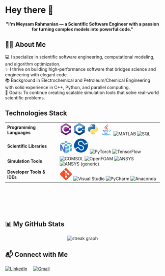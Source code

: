 <h1 align="left">Hey there 👋</h1>
<h4 align="center">"I'm Meysam Rahmanian — a Scientific Software Engineer with a passion for turning complex models into powerful code."</h4>

###

<h2 align="left">🧑‍💻 About Me</h2>
<p align="left">
💻 I specialize in scientific software engineering, computational modeling, and algorithm optimization.<br>
✨ I thrive on building high-performance software that bridges science and engineering with elegant code.<br>
📚 Background in Electrochemical and Petroleum/Chemical Engineering with solid experience in C++, Python, and parallel computing.<br>
🎯 Goals: To continue creating scalable simulation tools that solve real-world scientific problems.
</p>

###

<h2 align="left"> Technologies Stack</h2>

<table>
  <tr>
    <td><strong>Programming Languages</strong></td>
    <td>
      <img src="https://raw.githubusercontent.com/devicons/devicon/master/icons/csharp/csharp-original.svg" alt="C#" width="40" height="40"/>
      <img src="https://raw.githubusercontent.com/devicons/devicon/master/icons/cplusplus/cplusplus-original.svg" alt="C++" width="40" height="40"/>
      <img src="https://raw.githubusercontent.com/devicons/devicon/master/icons/python/python-original.svg" alt="Python" width="40" height="40"/>
      <img src="https://raw.githubusercontent.com/devicons/devicon/master/icons/java/java-original.svg" alt="Java" width="40" height="40"/>
      <img src="https://upload.wikimedia.org/wikipedia/commons/2/21/Matlab_Logo.png" alt="MATLAB" width="40" height="40"/>
      <img src="https://cdn-icons-png.freepik.com/256/4248/4248443.png" alt="SQL" width="40" height="40"/>
    </td>
  </tr>

  <tr>
    <td><strong>Scientific Libraries</strong></td>
    <td>
      <img src="https://raw.githubusercontent.com/devicons/devicon/master/icons/numpy/numpy-original.svg" alt="NumPy" width="40" height="40"/>
      <img src="https://raw.githubusercontent.com/scipy/scipy/main/doc/source/_static/logo.svg" alt="SciPy" width="50" height="50"/>
      <img src="https://www.vectorlogo.zone/logos/pytorch/pytorch-icon.svg" alt="PyTorch" width="40" height="40"/>
      <img src="https://www.vectorlogo.zone/logos/tensorflow/tensorflow-icon.svg" alt="TensorFlow" width="40" height="40"/>
    </td>
  </tr>

  <tr>
    <td><strong>Simulation Tools</strong></td>
    <td>
      <img src="assets/comsol.png" alt="COMSOL" width="45" title="COMSOL Multiphysics" />
      <img src="https://avatars.githubusercontent.com/u/342353?s=200&v=4" alt="OpenFOAM" width="40" height="40"/>
      <img src="assets/ansys.png" alt="ANSYS" width="45" title="ANSYS" />
      <img src="https://img.icons8.com/external-flaticons-flat-flat-icons/64/null/external-fem-engineering-flaticons-flat-flat-icons.png" alt="ANSYS (generic)" width="45" title="ANSYS FEM" />
    </td>
  </tr>

  <tr>
    <td><strong>Developer Tools & IDEs</strong></td>
    <td>
      <img src="https://raw.githubusercontent.com/devicons/devicon/master/icons/git/git-original.svg" alt="Git" width="40" height="40"/>
      <img src="https://img.icons8.com/color/48/000000/visual-studio--v1.png" alt="Visual Studio" width="40" height="40"/>
      <img src="https://img.icons8.com/color/48/000000/pycharm.png" alt="PyCharm" width="40" height="40"/>
      <img src="https://img.icons8.com/fluency/48/000000/anaconda.png" alt="Anaconda" width="40" height="40"/>
    </td>
  </tr>
</table>

###

<br><br><br><br>

<h2 align="left">📊 My GitHub Stats</h2>
<div align="center">
  <img src="https://streak-stats.demolab.com?user=your-github-username&locale=en&mode=daily&theme=dark&hide_border=false&border_radius=5&order=3" height="220" alt="streak graph" />
</div>

###

<h2 align="left">📬 Connect with Me</h2>
<p align="left">
  <a href="https://www.linkedin.com/in/meysam-rahmanian/" target="_blank"><img src="https://raw.githubusercontent.com/rahuldkjain/github-profile-readme-generator/master/src/images/icons/Social/linked-in-alt.svg" alt="LinkedIn" height="30" width="30"/></a>
  &nbsp;&nbsp;&nbsp;
  <a href="mailto:rahmanian.s.meysam@gmail.com" target="_blank"><img src="https://img.icons8.com/color/452/gmail.png" alt="Gmail" height="30" width="30"/></a>
</p>
